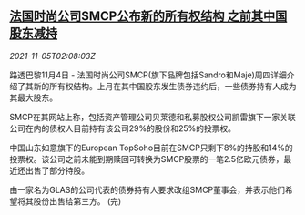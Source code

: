 <!--1636079465000-->
[法国时尚公司SMCP公布新的所有权结构 之前其中国股东减持](https://cn.reuters.com/article/france-smcp-china-stock-holder-1105-idCNKBS2HQ04X)
------

<div><i>2021-11-05T02:08:03Z</i></div><p>路透巴黎11月4日 - 法国时尚公司SMCP(旗下品牌包括Sandro和Maje)周四详细介绍了其新的所有权结构。上月在其中国股东发生债券违约后，一些债券持有人成为其最大股东。</p><p>SMCP在其网站上称，包括资产管理公司贝莱德和私募股权公司凯雷旗下一家关联公司在内的债权人目前持有该公司29%的股份和25%的投票权。</p><p>中国山东如意旗下的European TopSoho目前在SMCP只剩下8%的持股和14%的投票权。该公司之前未能到期赎回可转换为SMCP股票的一笔2.5亿欧元债券，最近还出售了部分持股。</p><p>由一家名为GLAS的公司代表的债券持有人要求改组SMCP董事会，并表示他们希望将其股份出售给第三方。 (完)</p>
